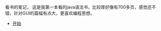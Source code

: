看书的笔记，
这是我第一本看的java语法书，比较厚好像有700多页，感觉还不错，针对GUI的篇幅有点大，更喜欢编程思想。
+ [开始](/fundamental/src/test/Test1.java)
